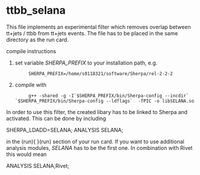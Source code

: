 # ttbb_selana
This file implements an experimental filter which removes overlap between tt+jets / ttbb from tt+jets events. 
The file has to be placed in the same directory as the run card.

compile instructions

1. set variable *SHERPA_PREFIX* to your installation path, e.g. 
    
            SHERPA_PREFIX=/home/s0118321/software/Sherpa/rel-2-2-2
            
2. compile with 
    
            g++ -shared -g -I`$SHERPA_PREFIX/bin/Sherpa-config --incdir`  `$SHERPA_PREFIX/bin/Sherpa-config --ldflags`  -fPIC -o libSELANA.so
            

In order to use this filter, the created libary has to be linked to Sherpa and activated.
This can be done by including

  SHERPA_LDADD=SELANA;
  ANALYSIS SELANA; 

in the (run){  }(run) section of your run card.
If you want to use additional analysis modules, *SELANA* has to be the first one. 
In combination with Rivet this would mean   

ANALYSIS SELANA,Rivet;
           
